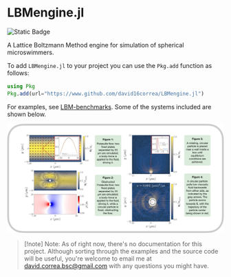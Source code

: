 # LBMengine.jl

![Static Badge](https://img.shields.io/badge/status%20-%20in%20development%20-%20crimson) <!-- https://shields.io/badges/static-badge -->

A Lattice Boltzmann Method engine for simulation of spherical microswimmers.

To add `LBMengine.jl` to your project you can use the `Pkg.add` function as follows:
```julia
using Pkg
Pkg.add(url="https://www.github.com/david16correa/LBMengine.jl")
```

For examples, see [LBM-benchmarks](https://github.com/david16correa/LBM-benchmarks). Some of the systems included are shown below.

 ![winterMeeting](https://github.com/david16correa/LBM-experiments/blob/main/assets/winterMeetingSummary2.png) 

> [!note] Note:
> As of right now, there's no documentation for this project. Although sorting through the examples and the source code will be useful, you're welcome to email me at [david.correa.bsc@gmail.com](mailto:david.correa.bsc@gmail.com) with any questions you might have.
